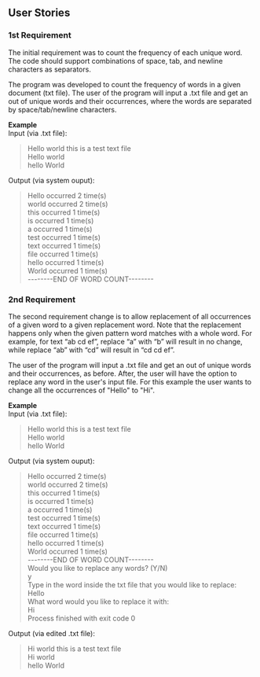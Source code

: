 ## User Stories
### 1st Requirement
The initial requirement was to count the frequency of each unique word. The code should support combinations of space, tab, and newline characters as separators.

The program was developed to count the frequency of words in a given document (txt file). The user of the program will input a .txt file and get an out of unique words and their occurrences, where the words are separated by space/tab/newline characters.
  
**Example**  
Input (via .txt file):  
>Hello world this is a test text file  
Hello world  
hello World  
    
    
Output (via system ouput):  
>Hello occurred 2 time(s)  
world occurred 2 time(s)  
this occurred 1 time(s)  
is occurred 1 time(s)  
a occurred 1 time(s)  
test occurred 1 time(s)  
text occurred 1 time(s)  
file occurred 1 time(s)  
hello occurred 1 time(s)  
World occurred 1 time(s)  
--------END OF WORD COUNT--------  
  
  
### 2nd Requirement
The second requirement change is to allow replacement of all occurrences of a given word to a given replacement word. Note that the replacement happens only when the given pattern word matches with a whole word. For example, for text “ab cd ef”, replace “a” with “b” will result in no change, while replace “ab” with “cd” will result in “cd cd ef”.

The user of the program will input a .txt file and get an out of unique words and their occurrences, as before. After, the user will have the option to replace any word in the user's input file. For this example the user wants to change all the occurrences of "Hello" to "Hi".  

**Example**  
Input (via .txt file):  
>Hello world this is a test text file  
Hello world  
hello World 
  
    
Output (via system ouput):  
>Hello occurred 2 time(s)  
world occurred 2 time(s)  
this occurred 1 time(s)  
is occurred 1 time(s)  
a occurred 1 time(s)  
test occurred 1 time(s)  
text occurred 1 time(s)  
file occurred 1 time(s)  
hello occurred 1 time(s)  
World occurred 1 time(s)  
--------END OF WORD COUNT--------  
Would you like to replace any words? (Y/N)  
y  
Type in the word inside the txt file that you would like to replace:   
Hello  
What word would you like to replace it with:   
Hi   
Process finished with exit code 0    
  
  
Output (via edited .txt file):  
>Hi world this is a test text file  
Hi world  
hello World  
  
